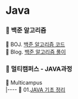 # Java

### 📌 백준 알고리즘
📁 BOJ. <a href="https://github.com/dev-ku/Java/tree/main/BOJ">백준 알고리즘 코드</a><br>
📝 Blog. <a href="https://dev-ku.tistory.com/category/%EC%95%8C%EA%B3%A0%EB%A6%AC%EC%A6%98%2C%20%EC%9E%90%EB%A3%8C%EA%B5%AC%EC%A1%B0/%EB%B0%B1%EC%A4%80%20%EC%95%8C%EA%B3%A0%EB%A6%AC%EC%A6%98">백준 알고리즘 풀이</a><br>

### 📌 멀티캠퍼스 - JAVA과정
📁 Multicampus <br>
|---- 📁 01.<a href="https://github.com/dev-ku/Java/tree/main/Multicampus/01.%20Java">JAVA 기초 정리</a><br>